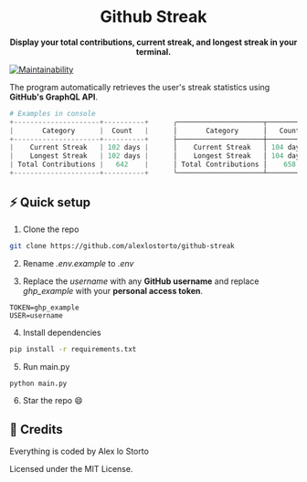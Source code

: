 <h1 align="center">Github Streak</h1>

<p align="center">
  <b>Display your total contributions, current streak,
  and longest streak in your terminal.</b>
</p>

[![Maintainability](https://img.shields.io/codeclimate/maintainability/alexlostorto/github-streak?style=for-the-badge&message=Code+Climate&labelColor=222222&logo=Code+Climate&logoColor=FFFFFF)](https://codeclimate.com/github/alexlostorto/github-streak/maintainability)

The program automatically retrieves the user's streak statistics using **GitHub's GraphQL API**.

```python
# Examples in console
+---------------------+----------+      ╭─────────────────────┬──────────╮
|       Category      |  Count   |      │       Category      │   Count  │
+---------------------+----------+      ├─────────────────────┼──────────┤
|    Current Streak   | 102 days |      │    Current Streak   │ 104 days │
|    Longest Streak   | 102 days |      │    Longest Streak   │ 104 days │
| Total Contributions |   642    |      │ Total Contributions │    658   │
+---------------------+----------+      ╰─────────────────────┴──────────╯
```

## ⚡ Quick setup

1. Clone the repo

```bash
git clone https://github.com/alexlostorto/github-streak
```

2. Rename _.env.example_ to _.env_

3. Replace the _username_ with any **GitHub username** and replace _ghp_example_ with your **personal access token**.

```env
TOKEN=ghp_example
USER=username
```

4. Install dependencies

```bash
pip install -r requirements.txt
```

5. Run main.py

```bash
python main.py
```

6. Star the repo 😄

## 📜 Credits

Everything is coded by Alex lo Storto

Licensed under the MIT License.
